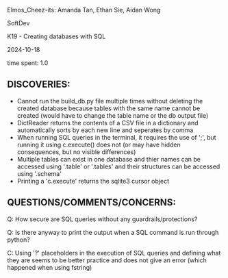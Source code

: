 Elmos_Cheez-its: Amanda Tan, Ethan Sie, Aidan Wong

SoftDev

K19 - Creating databases with SQL

2024-10-18

time spent: 1.0

DISCOVERIES:
----------------------------------------------------
* Cannot run the build_db.py file multiple times without deleting the created database because tables with the same name cannot be created (would have to change the table name or the db output file)
* DictReader returns the contents of a CSV file in a dictionary and automatically sorts by each new line and seperates by comma
* When running SQL queries in the terminal, it requires the use of ';', but running it using c.execute() does not (or may have hidden consequences, but no visible differences)
* Multiple tables can exist in one database and thier names can be accessed using '.table' or '.tables' and their structures can be accessed using '.schema'
* Printing a 'c.execute' returns the sqlite3 cursor object


QUESTIONS/COMMENTS/CONCERNS:
----------------------------------------------------
Q: How secure are SQL queries without any guardrails/protections?

Q: Is there anyway to print the output when a SQL command is run through python?

C: Using '?' placeholders in the execution of SQL queries and defining what they are seems to be better practice and does not give an error (which happened when using fstring)
